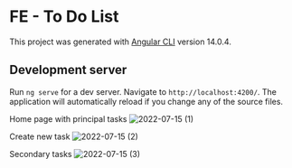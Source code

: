 # FE - To Do List

This project was generated with [Angular CLI](https://github.com/angular/angular-cli) version 14.0.4.

## Development server

Run `ng serve` for a dev server. Navigate to `http://localhost:4200/`. The application will automatically reload if you change any of the source files.

Home page with principal tasks
![2022-07-15 (1)](https://user-images.githubusercontent.com/87446991/179234025-eda41a70-e6ad-47a6-b4e3-fc19ef28841e.png)

Create new task
![2022-07-15 (2)](https://user-images.githubusercontent.com/87446991/179234036-1a0bd597-25b7-4abe-8716-ed6d8cde2612.png)

Secondary tasks 
![2022-07-15 (3)](https://user-images.githubusercontent.com/87446991/179234050-1d0346cc-2d96-4151-9ce2-94066024a2ab.png)
